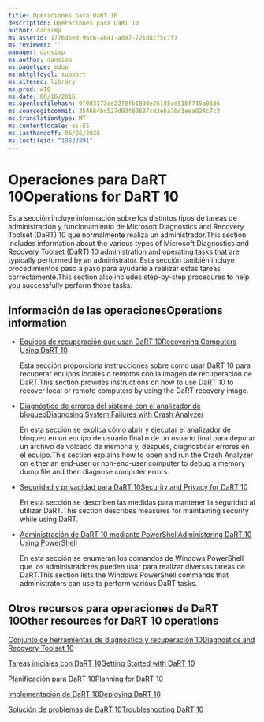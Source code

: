 ```yaml
---
title: Operaciones para DaRT 10
description: Operaciones para DaRT 10
author: dansimp
ms.assetid: 1776d5ed-96c6-4841-a097-721d8cf5c7f7
ms.reviewer: ''
manager: dansimp
ms.author: dansimp
ms.pagetype: mdop
ms.mktglfcycl: support
ms.sitesec: library
ms.prod: w10
ms.date: 06/16/2016
ms.openlocfilehash: 9f083173ce2278fb1898e25135cd515f745a0836
ms.sourcegitcommit: 354664bc527d93f80687cd2eba70d1eea024c7c3
ms.translationtype: MT
ms.contentlocale: es-ES
ms.lasthandoff: 06/26/2020
ms.locfileid: "10822891"
---
```

# <span data-ttu-id="714ab-103">Operaciones para DaRT 10</span><span class="sxs-lookup"><span data-stu-id="714ab-103">Operations for DaRT 10</span></span>


<span data-ttu-id="714ab-104">Esta sección incluye información sobre los distintos tipos de tareas de administración y funcionamiento de Microsoft Diagnostics and Recovery Toolset (DaRT) 10 que normalmente realiza un administrador.</span><span class="sxs-lookup"><span data-stu-id="714ab-104">This section includes information about the various types of Microsoft Diagnostics and Recovery Toolset (DaRT) 10 administration and operating tasks that are typically performed by an administrator.</span></span> <span data-ttu-id="714ab-105">Esta sección también incluye procedimientos paso a paso para ayudarle a realizar estas tareas correctamente.</span><span class="sxs-lookup"><span data-stu-id="714ab-105">This section also includes step-by-step procedures to help you successfully perform those tasks.</span></span>

## <span data-ttu-id="714ab-106">Información de las operaciones</span><span class="sxs-lookup"><span data-stu-id="714ab-106">Operations information</span></span>


-   [<span data-ttu-id="714ab-107">Equipos de recuperación que usan DaRT 10</span><span class="sxs-lookup"><span data-stu-id="714ab-107">Recovering Computers Using DaRT 10</span></span>](recovering-computers-using-dart-10.md)

    <span data-ttu-id="714ab-108">Esta sección proporciona instrucciones sobre cómo usar DaRT 10 para recuperar equipos locales o remotos con la imagen de recuperación de DaRT.</span><span class="sxs-lookup"><span data-stu-id="714ab-108">This section provides instructions on how to use DaRT 10 to recover local or remote computers by using the DaRT recovery image.</span></span>

-   [<span data-ttu-id="714ab-109">Diagnóstico de errores del sistema con el analizador de bloqueo</span><span class="sxs-lookup"><span data-stu-id="714ab-109">Diagnosing System Failures with Crash Analyzer</span></span>](diagnosing-system-failures-with-crash-analyzer-dart-10.md)

    <span data-ttu-id="714ab-110">En esta sección se explica cómo abrir y ejecutar el analizador de bloqueo en un equipo de usuario final o de un usuario final para depurar un archivo de volcado de memoria y, después, diagnosticar errores en el equipo.</span><span class="sxs-lookup"><span data-stu-id="714ab-110">This section explains how to open and run the Crash Analyzer on either an end-user or non-end-user computer to debug a memory dump file and then diagnose computer errors.</span></span>

-   [<span data-ttu-id="714ab-111">Seguridad y privacidad para DaRT 10</span><span class="sxs-lookup"><span data-stu-id="714ab-111">Security and Privacy for DaRT 10</span></span>](security-and-privacy-for-dart-10.md)

    <span data-ttu-id="714ab-112">En esta sección se describen las medidas para mantener la seguridad al utilizar DaRT.</span><span class="sxs-lookup"><span data-stu-id="714ab-112">This section describes measures for maintaining security while using DaRT.</span></span>

-   [<span data-ttu-id="714ab-113">Administración de DaRT 10 mediante PowerShell</span><span class="sxs-lookup"><span data-stu-id="714ab-113">Administering DaRT 10 Using PowerShell</span></span>](administering-dart-10-using-powershell.md)

    <span data-ttu-id="714ab-114">En esta sección se enumeran los comandos de Windows PowerShell que los administradores pueden usar para realizar diversas tareas de DaRT.</span><span class="sxs-lookup"><span data-stu-id="714ab-114">This section lists the Windows PowerShell commands that administrators can use to perform various DaRT tasks.</span></span>

## <span data-ttu-id="714ab-115">Otros recursos para operaciones de DaRT 10</span><span class="sxs-lookup"><span data-stu-id="714ab-115">Other resources for DaRT 10 operations</span></span>


[<span data-ttu-id="714ab-116">Conjunto de herramientas de diagnóstico y recuperación 10</span><span class="sxs-lookup"><span data-stu-id="714ab-116">Diagnostics and Recovery Toolset 10</span></span>](index.md)

[<span data-ttu-id="714ab-117">Tareas iniciales con DaRT 10</span><span class="sxs-lookup"><span data-stu-id="714ab-117">Getting Started with DaRT 10</span></span>](getting-started-with-dart-10.md)

[<span data-ttu-id="714ab-118">Planificación para DaRT 10</span><span class="sxs-lookup"><span data-stu-id="714ab-118">Planning for DaRT 10</span></span>](planning-for-dart-10.md)

[<span data-ttu-id="714ab-119">Implementación de DaRT 10</span><span class="sxs-lookup"><span data-stu-id="714ab-119">Deploying DaRT 10</span></span>](deploying-dart-10.md)

[<span data-ttu-id="714ab-120">Solución de problemas de DaRT 10</span><span class="sxs-lookup"><span data-stu-id="714ab-120">Troubleshooting DaRT 10</span></span>](troubleshooting-dart-10.md)

 

 





